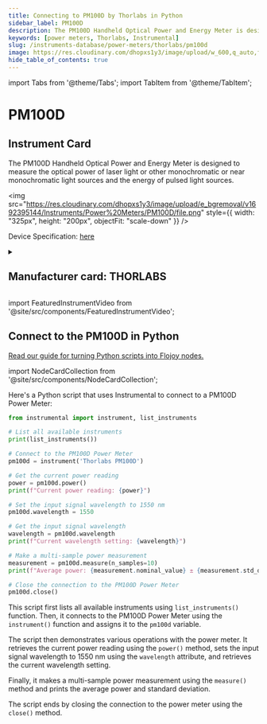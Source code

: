 ```yaml
---
title: Connecting to PM100D by Thorlabs in Python
sidebar_label: PM100D
description: The PM100D Handheld Optical Power and Energy Meter is designed to measure theoptical power of laser light or other monochromatic or near monochromatic lightsources and the energy of pulsed light sources.
keywords: [power meters, Thorlabs, Instrumental]
slug: /instruments-database/power-meters/thorlabs/pm100d
image: https://res.cloudinary.com/dhopxs1y3/image/upload/w_600,q_auto,f_auto/e_bgremoval/v1692395144/Instruments/Power%20Meters/PM100D/file.jpg
hide_table_of_contents: true
---
```


import Tabs from '@theme/Tabs';
import TabItem from '@theme/TabItem';

# PM100D

## Instrument Card

<div className="flex">

<div>

The PM100D Handheld Optical Power and Energy Meter is designed to measure the
optical power of laser light or other monochromatic or near monochromatic light
sources and the energy of pulsed light sources.

</div>

<img src="https://res.cloudinary.com/dhopxs1y3/image/upload/e_bgremoval/v1692395144/Instruments/Power%20Meters/PM100D/file.png" style={{ width: "325px", height: "200px", objectFit: "scale-down" }} />

</div>

<div className="flex text-center">

<p>Device Specification: <a target="\_blank" href="https://www.thorlabs.com/_sd.cfm?fileName=17654-D02.pdf&partNumber=PM100D">here</a></p>

</div>

<details style={{ marginTop: "15px"}}>
<summary><h2>Manufacturer card: THORLABS</h2></summary>

<img src="https://res.cloudinary.com/dhopxs1y3/image/upload/v1692126009/Instruments/Vendor%20Logos/Thorlabs.png" style={{ width: "100%", height: "170px",objectFit: "scale-down" }} />

Thorlabs, Inc. is an American privately held optical equipment company headquartered in Newton, New Jersey. The company was founded in 1989 by Alex Cable, who serves as its current president and CEO. As of 2018, Thorlabs has annual sales of approximately $500 million.

<ul>
  <li>Headquarters: USA</li>
  <li>Yearly Revenue (millions, USD): 550.0</li>
  <li>Vendor Website: <a href="https://www.thorlabs.com/">here</a></li>
</ul>
</details>

import FeaturedInstrumentVideo from '@site/src/components/FeaturedInstrumentVideo';

<FeaturedInstrumentVideo category='POWER_METERS' manufacturer='THORLABS'></FeaturedInstrumentVideo>


## Connect to the PM100D in Python

[Read our guide for turning Python scripts into Flojoy nodes.](https://docs.flojoy.ai/custom-nodes/creating-custom-node/)

import NodeCardCollection from '@site/src/components/NodeCardCollection';

<Tabs>

<TabItem value="Flojoy" label="Flojoy" className="flojoy-instrument-tabs">

<NodeCardCollection category='POWER_METERS' manufacturer='THORLABS'></NodeCardCollection>

</TabItem>
<TabItem value="Instrumental" label="Instrumental">

Here's a Python script that uses Instrumental to connect to a PM100D Power Meter:

```python
from instrumental import instrument, list_instruments

# List all available instruments
print(list_instruments())

# Connect to the PM100D Power Meter
pm100d = instrument('Thorlabs PM100D')

# Get the current power reading
power = pm100d.power()
print(f"Current power reading: {power}")

# Set the input signal wavelength to 1550 nm
pm100d.wavelength = 1550

# Get the input signal wavelength
wavelength = pm100d.wavelength
print(f"Current wavelength setting: {wavelength}")

# Make a multi-sample power measurement
measurement = pm100d.measure(n_samples=10)
print(f"Average power: {measurement.nominal_value} ± {measurement.std_dev}")

# Close the connection to the PM100D Power Meter
pm100d.close()
```

This script first lists all available instruments using `list_instruments()` function. Then, it connects to the PM100D Power Meter using the `instrument()` function and assigns it to the `pm100d` variable.

The script then demonstrates various operations with the power meter. It retrieves the current power reading using the `power()` method, sets the input signal wavelength to 1550 nm using the `wavelength` attribute, and retrieves the current wavelength setting.

Finally, it makes a multi-sample power measurement using the `measure()` method and prints the average power and standard deviation.

The script ends by closing the connection to the power meter using the `close()` method.

</TabItem>
</Tabs>
